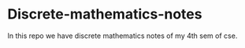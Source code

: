 # Discrete-mathematics-notes

In this repo we have discrete mathematics notes of my 4th sem of cse. 
